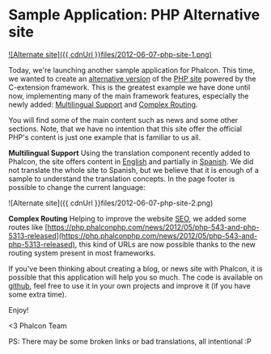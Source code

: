 Sample Application: PHP Alternative site
========================================

[![Alternate site]({{ cdnUrl }}files/2012-06-07-php-site-1.png)](https://php.phalconphp.com/)

Today, we're launching another sample application for Phalcon. This time, we wanted to create an [alternative version](http://php.phalconphp.com/) of the [PHP site](http://php.net) powered by the C-extension framework. This is the greatest example we have done until now, implementing many of the main framework features, especially the newly added: [Multilingual Support](https://docs.phalconphp.com/en/latest/api/Phalcon_Translate_Adapter_NativeArray.html) and [Complex Routing](https://docs.phalconphp.com/en/latest/reference/routing.html).

You will find some of the main content such as news and some other sections. Note, that we have no intention that this site offer the official PHP's content is just one example that is familiar to us all.

**Multilingual Support**
Using the translation component recently added to Phalcon, the site offers content in [English](https://php.phalconphp.com/set-language/en) and partially in [Spanish](https://php.phalconphp.com/set-language/es). We did not translate the whole site to Spanish, but we believe that it is enough of a sample to understand the translation concepts. In the page footer is possible to change the current language:

![Alternate site]({{ cdnUrl }}files/2012-06-07-php-site-2.png)

**Complex Routing**
Helping to improve the website [SEO](http://en.wikipedia.org/wiki/Search_engine_optimization), we added some routes like [https://php.phalconphp.com/news/2012/05/php-543-and-php-5313-released](https://php.phalconphp.com/news/2012/05/php-543-and-php-5313-released), this kind of URLs are now possible thanks to the new routing system present in most frameworks.

If you've been thinking about creating a blog, or news site with Phalcon, it is possible that this application will help you so much. The code is available on [github](https://github.com/phalcon/php-site), feel free to use it in your own projects and improve it (if you have some extra time).

Enjoy!

<3 Phalcon Team

PS: There may be some broken links or bad translations, all intentional :P
